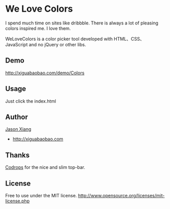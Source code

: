 We Love Colors
==========
I spend much time on sites like dribbble. There is always a lot of pleasing colors inspired me. I love them.

WeLoveColors is a color picker tool developed with HTML、CSS、JavaScript and no jQuery or other libs.

Demo
----
http://xiguabaobao.com/demo/Colors

Usage
-----
Just click the index.html

Author
------
[Jason Xiang](http://github.com/webappsniper)

+ http://xiguabaobao.com

Thanks
------
[Codrops](http://tympanus.net/codrops) for the nice and slim top-bar.

License
-------
Free to use under the MIT license.
http://www.opensource.org/licenses/mit-license.php
